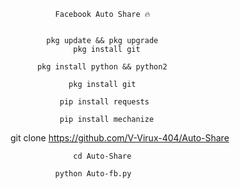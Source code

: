 


              Facebook Auto Share 🔥


            pkg update && pkg upgrade
                  pkg install git

          pkg install python && python2

                 pkg install git

               pip install requests

               pip install mechanize
git clone https://github.com/V-Virux-404/Auto-Share

                  cd Auto-Share

              python Auto-fb.py
